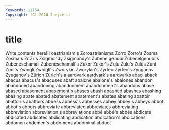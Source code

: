 ```yaml
---
Keywords: 11154
Copyright: (C) 2020 Junjie Li
---
```


# title

Write contents here!!!
oastrianism's 
Zoroastrianisms 
Zorro 
Zorro's 
Zosma 
Zosma's 
Zr 
Zr's 
Zsigmondy
Zsigmondy's 
Zubenelgenubi 
Zubenelgenubi's 
Zubeneschamali 
Zubeneschamali's 
Zukor 
Zukor's 
Zulu 
Zulu's 
Zulus
Zuni 
Zuni's 
Zwingli 
Zwingli's 
Zworykin 
Zworykin's 
Zyrtec 
Zyrtec's 
Zyuganov 
Zyuganov's
Zürich 
Zürich's 
a 
aardvark 
aardvark's 
aardvarks 
abaci 
aback 
abacus 
abacus's
abacuses 
abaft 
abalone 
abalone's 
abalones 
abandon 
abandoned 
abandoning 
abandonment 
abandonment's
abandons 
abase 
abased 
abasement 
abasement's 
abases 
abash 
abashed 
abashes 
abashing
abasing 
abate 
abated 
abatement 
abatement's 
abates 
abating 
abattoir 
abattoir's 
abattoirs
abbess 
abbess's 
abbesses 
abbey 
abbey's 
abbeys 
abbot 
abbot's 
abbots 
abbreviate
abbreviated 
abbreviates 
abbreviating 
abbreviation 
abbreviation's 
abbreviations 
abbé 
abbé's 
abbés 
abdicate
abdicated 
abdicates 
abdicating 
abdication 
abdication's 
abdications 
abdomen 
abdomen's 
abdomens 
abdominal
abduct 
